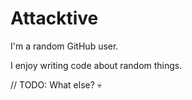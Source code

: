 # Attacktive

I'm a random GitHub user.

I enjoy writing code about random things.

// TODO: What else? 💀
